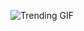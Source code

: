![Trending GIF](https://media3.giphy.com/media/v1.Y2lkPThiYjIxNzcyMDNjNzNka2Vpem1oeHhyZm9sOTl4YmtweTRlcXhzajB3MHZ4ZXhpeSZlcD12MV9naWZzX3NlYXJjaCZjdD1n/lptIayuGHV9Utu3iTv/giphy.gif)
